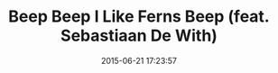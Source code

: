 ---
layout: apprendre-default
logo: "galaxie.jpg"
title: "Beep Beep I Like Ferns Beep (feat. Sebastiaan De With)"
date: "2015-06-21 17:23:57"
path1: "apprendre"
path2: "podcasts"
path3: "design"
category: "podcasts"
tags: "podcasts-design"
intro: "This week we sat down with Sebastiaan de With to chat about everything design (and motorcycles)! We caught up on his evolving career in design, what it’s like building a new agency, how to work with international clients and the power of giving design resources away for free."
no-soundcloud: "http://www.designdetails.fm/26/"
id-soundcloud:
viatitle: "designdetails"
viaurl: "http://www.designdetails.fm/"
description: "Un concentré d'outils et de conseils afin de savoir quelles fonctionnalités implémenter, ignorer ou améliorer & comment répondre de manière plus efficiente aux besoins de vos utilisateurs."
---